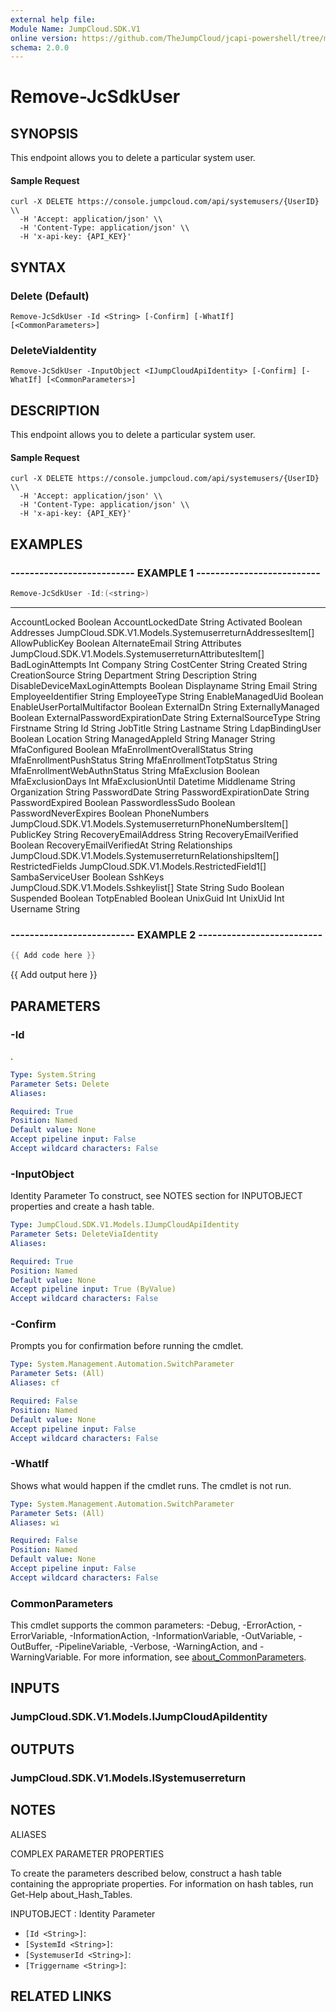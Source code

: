 ```yaml
---
external help file:
Module Name: JumpCloud.SDK.V1
online version: https://github.com/TheJumpCloud/jcapi-powershell/tree/master/SDKs/PowerShell/JumpCloud.SDK.V1/docs/exports/Remove-JcSdkUser.md
schema: 2.0.0
---
```


# Remove-JcSdkUser

## SYNOPSIS
This endpoint allows you to delete a particular system user.

#### Sample Request
```
curl -X DELETE https://console.jumpcloud.com/api/systemusers/{UserID} \\
  -H 'Accept: application/json' \\
  -H 'Content-Type: application/json' \\
  -H 'x-api-key: {API_KEY}'
```

## SYNTAX

### Delete (Default)
```
Remove-JcSdkUser -Id <String> [-Confirm] [-WhatIf] [<CommonParameters>]
```

### DeleteViaIdentity
```
Remove-JcSdkUser -InputObject <IJumpCloudApiIdentity> [-Confirm] [-WhatIf] [<CommonParameters>]
```

## DESCRIPTION
This endpoint allows you to delete a particular system user.

#### Sample Request
```
curl -X DELETE https://console.jumpcloud.com/api/systemusers/{UserID} \\
  -H 'Accept: application/json' \\
  -H 'Content-Type: application/json' \\
  -H 'x-api-key: {API_KEY}'
```

## EXAMPLES

### -------------------------- EXAMPLE 1 --------------------------
```powershell
Remove-JcSdkUser -Id:(<string>)
```

----                           ----------
AccountLocked                  Boolean
AccountLockedDate              String
Activated                      Boolean
Addresses                      JumpCloud.SDK.V1.Models.SystemuserreturnAddressesItem[]
AllowPublicKey                 Boolean
AlternateEmail                 String
Attributes                     JumpCloud.SDK.V1.Models.SystemuserreturnAttributesItem[]
BadLoginAttempts               Int
Company                        String
CostCenter                     String
Created                        String
CreationSource                 String
Department                     String
Description                    String
DisableDeviceMaxLoginAttempts  Boolean
Displayname                    String
Email                          String
EmployeeIdentifier             String
EmployeeType                   String
EnableManagedUid               Boolean
EnableUserPortalMultifactor    Boolean
ExternalDn                     String
ExternallyManaged              Boolean
ExternalPasswordExpirationDate String
ExternalSourceType             String
Firstname                      String
Id                             String
JobTitle                       String
Lastname                       String
LdapBindingUser                Boolean
Location                       String
ManagedAppleId                 String
Manager                        String
MfaConfigured                  Boolean
MfaEnrollmentOverallStatus     String
MfaEnrollmentPushStatus        String
MfaEnrollmentTotpStatus        String
MfaEnrollmentWebAuthnStatus    String
MfaExclusion                   Boolean
MfaExclusionDays               Int
MfaExclusionUntil              Datetime
Middlename                     String
Organization                   String
PasswordDate                   String
PasswordExpirationDate         String
PasswordExpired                Boolean
PasswordlessSudo               Boolean
PasswordNeverExpires           Boolean
PhoneNumbers                   JumpCloud.SDK.V1.Models.SystemuserreturnPhoneNumbersItem[]
PublicKey                      String
RecoveryEmailAddress           String
RecoveryEmailVerified          Boolean
RecoveryEmailVerifiedAt        String
Relationships                  JumpCloud.SDK.V1.Models.SystemuserreturnRelationshipsItem[]
RestrictedFields               JumpCloud.SDK.V1.Models.RestrictedField1[]
SambaServiceUser               Boolean
SshKeys                        JumpCloud.SDK.V1.Models.Sshkeylist[]
State                          String
Sudo                           Boolean
Suspended                      Boolean
TotpEnabled                    Boolean
UnixGuid                       Int
UnixUid                        Int
Username                       String

### -------------------------- EXAMPLE 2 --------------------------
```powershell
{{ Add code here }}
```

{{ Add output here }}

## PARAMETERS

### -Id
.

```yaml
Type: System.String
Parameter Sets: Delete
Aliases:

Required: True
Position: Named
Default value: None
Accept pipeline input: False
Accept wildcard characters: False
```

### -InputObject
Identity Parameter
To construct, see NOTES section for INPUTOBJECT properties and create a hash table.

```yaml
Type: JumpCloud.SDK.V1.Models.IJumpCloudApiIdentity
Parameter Sets: DeleteViaIdentity
Aliases:

Required: True
Position: Named
Default value: None
Accept pipeline input: True (ByValue)
Accept wildcard characters: False
```

### -Confirm
Prompts you for confirmation before running the cmdlet.

```yaml
Type: System.Management.Automation.SwitchParameter
Parameter Sets: (All)
Aliases: cf

Required: False
Position: Named
Default value: None
Accept pipeline input: False
Accept wildcard characters: False
```

### -WhatIf
Shows what would happen if the cmdlet runs.
The cmdlet is not run.

```yaml
Type: System.Management.Automation.SwitchParameter
Parameter Sets: (All)
Aliases: wi

Required: False
Position: Named
Default value: None
Accept pipeline input: False
Accept wildcard characters: False
```

### CommonParameters
This cmdlet supports the common parameters: -Debug, -ErrorAction, -ErrorVariable, -InformationAction, -InformationVariable, -OutVariable, -OutBuffer, -PipelineVariable, -Verbose, -WarningAction, and -WarningVariable. For more information, see [about_CommonParameters](http://go.microsoft.com/fwlink/?LinkID=113216).

## INPUTS

### JumpCloud.SDK.V1.Models.IJumpCloudApiIdentity

## OUTPUTS

### JumpCloud.SDK.V1.Models.ISystemuserreturn

## NOTES

ALIASES

COMPLEX PARAMETER PROPERTIES

To create the parameters described below, construct a hash table containing the appropriate properties. For information on hash tables, run Get-Help about_Hash_Tables.


INPUTOBJECT <IJumpCloudApiIdentity>: Identity Parameter
  - `[Id <String>]`: 
  - `[SystemId <String>]`: 
  - `[SystemuserId <String>]`: 
  - `[Triggername <String>]`: 

## RELATED LINKS

